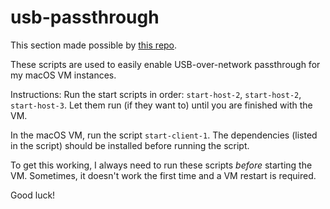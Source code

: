 # usb-passthrough

This section made possible by [this repo](https://github.com/sickcodes/Docker-OSX#usbfluxd-iphone-usb---network-style-passthrough-osx-kvm-docker-osx).

These scripts are used to easily enable USB-over-network passthrough for my macOS VM instances.

Instructions: Run the start scripts in order: `start-host-2`, `start-host-2`, `start-host-3`. Let them run (if they want to) until you are finished with the VM.

In the macOS VM, run the script `start-client-1`. The dependencies (listed in the script) should be installed before running the script.

To get this working, I always need to run these scripts *before* starting the VM. Sometimes, it doesn't work the first time and a VM restart is required.

Good luck!
